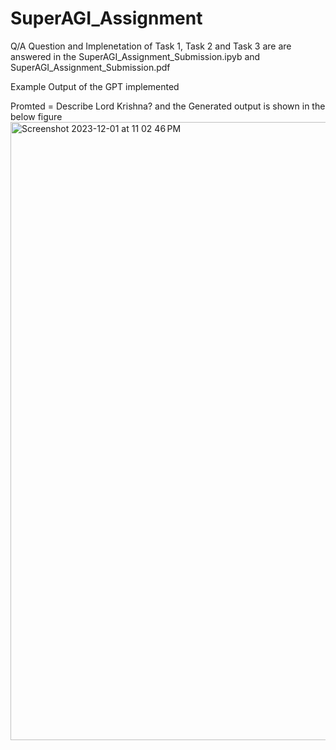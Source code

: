 # SuperAGI_Assignment

Q/A Question and Implenetation of Task 1, Task 2 and Task 3 are are answered in the SuperAGI_Assignment_Submission.ipyb and SuperAGI_Assignment_Submission.pdf

Example Output of the GPT implemented 

Promted = Describe Lord Krishna?
and the Generated output is shown in the below figure
<img width="989" alt="Screenshot 2023-12-01 at 11 02 46 PM" src="https://github.com/umesh0101/SuperAGI_Assignment/assets/95159950/c49c06cb-18c7-4f4d-a1fb-096124eeb737">
